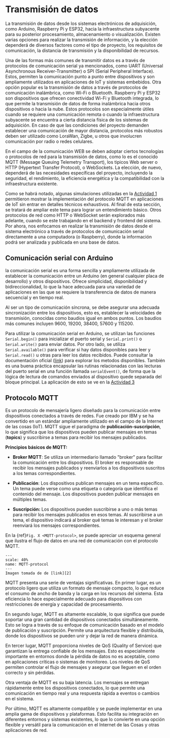 # Transmisión de datos

La transmisión de datos desde los sistemas electrónicos de adquisición, como Arduino, Raspberry Pi y ESP32, hacia la infraestructura subyacente para su posterior procesamiento, almacenamiento o visualización. Existen varias opciones para realizar la transmisión de información, y la elección dependerá de diversos factores como el tipo de proyecto, los requisitos de comunicación, la distancia de transmisión y la disponibilidad de recursos.

Una de las formas más comunes de transmitir datos es a través de protocolos de comunicación serial ya mencionados, como UART (Universal Asynchronous Receiver-Transmitter) o SPI (Serial Peripheral Interface). Estos, permiten la comunicación punto a punto entre dispositivos y son ampliamente utilizados en aplicaciones de IoT y sistemas embebidos. Otra opción popular es la transmisión de datos a través de protocolos de comunicación inalámbrica, como Wi-Fi o Bluetooth. Raspberry Pi y ESP32 son dispositivos que ofrecen conectividad Wi-Fi y Bluetooth integrada, lo que permite la transmisión de datos de forma inalámbrica hacia otros dispositivos o hacia la nube. Estos protocolos son especialmente útiles cuando se requiere una comunicación remota o cuando la infraestructura subyacente se encuentra a cierta distancia física de los sistemas de adquisición. En caso de que las condiciones del proyecto demanden establecer una comunicación de mayor distancia, protocolos más robustos deben ser utilizado como LoraWan, Zigbe, u otros que involucren comunicación por radio o redes celulares. 

En el campo de la comunicación WEB se deben adoptar ciertos tecnologías o protocolos de red para la transmisión de datos, como lo es el conocido MQTT (Message Queuing Telemetry Transport), los tipicos Web server o HTTP (Hypertext Transfer Protocol), o WebSockets. La elección, de nuevo, dependerá de las necesidades específicas del proyecto, incluyendo la seguridad, el rendimiento, la eficiencia energética y la compatibilidad con la infraestructura existente.

Como se habrá notado, algunas simulaciones utilizadas en la [Actividad 1][1] permitieron mostrar la implementación del protocolo MQTT en aplicaciones de IoT sin entrar en detalles técnicos exhaustivos. Al final de esta sección, se tratará de ampliar este tema para lograr un entendimiento básico. Otros protocolos de red como HTTP o WebSocket serán explorados más adelante, cuando se este trabajando en el backend y frontend del sistema. Por ahora, nos enfocamos en realizar la transmisión de datos desde el sistema electrónico a través de protocolos de comunicación serial directamente a una computadora (o Raspberry), donde la información podrá ser analizada y publicada en una base de datos.

## Comunicación serial con Arduino
 la comunicación serial es una forma sencilla y ampliamente utilizada de establecer la comunicación entre un Arduino (en general cualquier placa de desarrollo) y otros dispositivos. Ofrece simplicidad, disponibilidad y bidireccionalidad, lo que la hace adecuada para una variedad de aplicaciones en las que se requiere la transferencia de datos de manera secuencial y en tiempo real.

 Al ser un tipo de comunicación síncrona, se debe asegurar una adecuada sincronización entre los dispositivos, esto es, establecer la velocidades de transmisión, conocidas como baudios igual en ambos puntos. Los baudios más comunes incluyen 9600, 19200, 38400, 57600 y 115200.

Para utilizar la comunicación serial en Arduino, se utilizan las funciones `Serial.begin()` para inicializar el puerto serial y `Serial.print()` o `Serial.write()` para enviar datos. Por otro lado, se utiliza `Serial.available()` para verificar si hay datos disponibles para leer y `Serial.read()` u otras para leer los datos recibidos. Puede consultar la documentación oficial ([link][3]) para explorar los metodos disponibles. También es una buena práctica encapsular las rutinas relacionadas con las lecturas del puerto serial en una función llamada `serialEvent()`, de forma que la lógica de lectura de comandos enviados al dispositivo quede separada del bloque principal. La aplicación de esto se ve en la [Actividad 3][4]


## Protocolo MQTT
Es un protocolo de mensajería ligero diseñado para la comunicación entre dispositivos conectados a través de redes. Fue creado por IBM y se ha convertido en un estándar ampliamente utilizado en el campo de la Internet de las cosas (IoT). MQTT sigue el paradigma de **publicación-suscripción**, lo que significa que los dispositivos pueden publicar mensajes en temas (**topics**) y suscribirse a temas para recibir los mensajes publicados.

**Principios básicos de MQTT:**

* **Broker MQTT**: Se utiliza un intermediario llamado "broker" para facilitar la comunicación entre los dispositivos. El broker es responsable de recibir los mensajes publicados y reenviarlos a los dispositivos suscritos a los temas correspondientes.

* **Publicación**: Los dispositivos publican mensajes en un tema específico. Un tema puede verse como una etiqueta o categoría que identifica el contenido del mensaje. Los dispositivos pueden publicar mensajes en múltiples temas.

* **Suscripción:** Los dispositivos pueden suscribirse a uno o más temas para recibir los mensajes publicados en esos temas. Al suscribirse a un tema, el dispositivo indicará al broker qué temas le interesan y el broker reenviará los mensajes correspondientes.

En la {ref}`Fig. X <MQTT-protocol>`, se puede apreciar un esquema general que ilustra el flujo de datos en una red de comunicación con el protocolo MQTT.

```{figure} ../img/MQTT-protocol.png
---
scale: 40%
name: MQTT-protocol
---
Imagen tomada de de [link][2] 

```

MQTT presenta una serie de ventajas significativas. En primer lugar, es un protocolo ligero que utiliza un formato de mensaje compacto, lo que reduce el consumo de ancho de banda y la carga en los recursos del sistema. Esta eficiencia lo hace especialmente adecuado para dispositivos con restricciones de energía y capacidad de procesamiento.

En segundo lugar, MQTT es altamente escalable, lo que significa que puede soportar una gran cantidad de dispositivos conectados simultáneamente. Esto se logra a través de su enfoque de comunicación basado en el modelo de publicación y suscripción. Permite una arquitectura flexible y distribuida, donde los dispositivos se pueden unir y dejar la red de manera dinámica.

En tercer lugar, MQTT proporciona niveles de QoS (Quality of Service) que garantizan la entrega confiable de los mensajes. Esto es especialmente importante en entornos donde la pérdida de datos no es aceptable, como en aplicaciones críticas o sistemas de monitoreo. Los niveles de QoS permiten controlar el flujo de mensajes y asegurar que lleguen en el orden correcto y sin pérdidas.

Otra ventaja de MQTT es su baja latencia. Los mensajes se entregan rápidamente entre los dispositivos conectados, lo que permite una comunicación en tiempo real y una respuesta rápida a eventos o cambios en el sistema.

Por último, MQTT es altamente compatible y se puede implementar en una amplia gama de dispositivos y plataformas. Esto facilita su integración en diferentes entornos y sistemas existentes, lo que lo convierte en una opción flexible y versátil para la comunicación en el Internet de las Cosas y otras aplicaciones de red.

[1]: 03-activity-1.md
[2]: <https://www.twilio.com/blog/what-is-mqtt>
[3]: <https://www.arduino.cc/reference/en/language/functions/communication/serial/>
[4]: 06-activity-3.md
